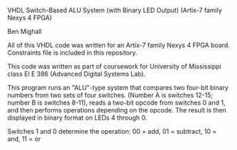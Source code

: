 VHDL Switch-Based ALU System (with Binary LED Output) (Artix-7 family Nexys 4 FPGA)

Ben Mighall

All of this VHDL code was written for an Artix-7 family Nexys 4 FPGA board. Constraints file is included in this repository.

This code was written as part of coursework for University of Mississippi class El E 386 (Advanced Digital Systems Lab).

This program runs an "ALU"-type system that compares two four-bit binary numbers from two sets of four switches. (Number A is switches 12-15; number B is switches 8-11), reads a two-bit opcode from switches 0 and 1, and then performs operations depending on the opcode. The result is then displayed in binary format on LEDs 4 through 0.

Switches 1 and 0 determine the operation: 00 = add, 01 = subtract, 10 = and, 11 = or

